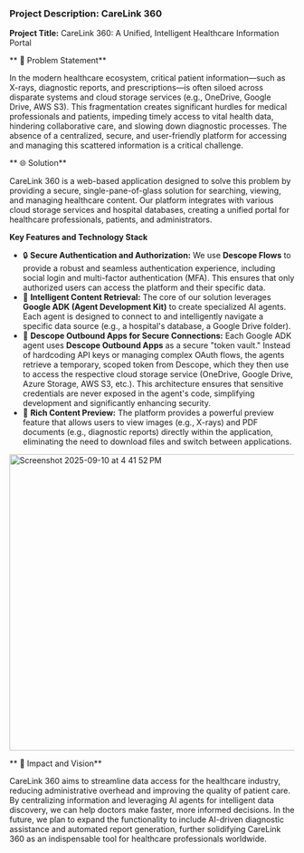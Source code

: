 ### **Project Description: CareLink 360**

**Project Title:** CareLink 360: A Unified, Intelligent Healthcare Information Portal 

** 🏥 Problem Statement**

In the modern healthcare ecosystem, critical patient information—such as X-rays, diagnostic reports, and prescriptions—is often siloed across disparate systems and cloud storage services (e.g., OneDrive, Google Drive, AWS S3). This fragmentation creates significant hurdles for medical professionals and patients, impeding timely access to vital health data, hindering collaborative care, and slowing down diagnostic processes. The absence of a centralized, secure, and user-friendly platform for accessing and managing this scattered information is a critical challenge. 

** 🌐 Solution**

CareLink 360 is a web-based application designed to solve this problem by providing a secure, single-pane-of-glass solution for searching, viewing, and managing healthcare content. Our platform integrates with various cloud storage services and hospital databases, creating a unified portal for healthcare professionals, patients, and administrators. 

**Key Features and Technology Stack**

*   🔒 **Secure Authentication and Authorization:** We use **Descope Flows** to provide a robust and seamless authentication experience, including social login and multi-factor authentication (MFA). This ensures that only authorized users can access the platform and their specific data. 
*   🤖 **Intelligent Content Retrieval:** The core of our solution leverages **Google ADK (Agent Development Kit)** to create specialized AI agents. Each agent is designed to connect to and intelligently navigate a specific data source (e.g., a hospital's database, a Google Drive folder). 
*   🔑 **Descope Outbound Apps for Secure Connections:** Each Google ADK agent uses **Descope Outbound Apps** as a secure "token vault." Instead of hardcoding API keys or managing complex OAuth flows, the agents retrieve a temporary, scoped token from Descope, which they then use to access the respective cloud storage service (OneDrive, Google Drive, Azure Storage, AWS S3, etc.). This architecture ensures that sensitive credentials are never exposed in the agent's code, simplifying development and significantly enhancing security. 
*   📄 **Rich Content Preview:** The platform provides a powerful preview feature that allows users to view images (e.g., X-rays) and PDF documents (e.g., diagnostic reports) directly within the application, eliminating the need to download files and switch between applications.
  
<img width="1019" height="523" alt="Screenshot 2025-09-10 at 4 41 52 PM" src="https://github.com/user-attachments/assets/006395f2-c147-48ae-83e0-ce5aa88abc7c" />

** 🌟 Impact and Vision**

CareLink 360 aims to streamline data access for the healthcare industry, reducing administrative overhead and improving the quality of patient care. By centralizing information and leveraging AI agents for intelligent data discovery, we can help doctors make faster, more informed decisions. In the future, we plan to expand the functionality to include AI-driven diagnostic assistance and automated report generation, further solidifying CareLink 360 as an indispensable tool for healthcare professionals worldwide. 
